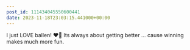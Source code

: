 ```yaml
---
post_id: 111434045550600441
date: 2023-11-18T23:03:15.441000+00:00
---
```


I just LOVE ballen! ❤️🏀 Its always about getting better … cause winning makes much more fun.
